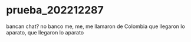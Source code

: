 # prueba_202212287
bancan chat?
no banco
me, me, me llamaron de Colombia que llegaron lo aparato, que llegaron lo aparato
